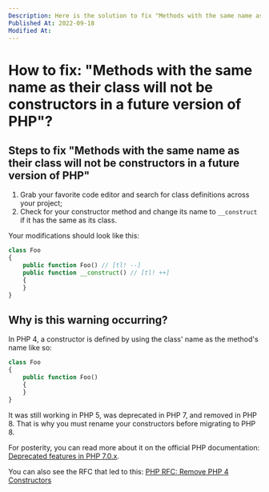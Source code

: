 ```yaml
---
Description: Here is the solution to fix "Methods with the same name as their class will not be constructors in a future version of PHP" warnings.
Published At: 2022-09-18
Modified At:
---
```


# How to fix: "Methods with the same name as their class will not be constructors in a future version of PHP"?

## Steps to fix "Methods with the same name as their class will not be constructors in a future version of PHP"

1. Grab your favorite code editor and search for class definitions across your project;
2. Check for your constructor method and change its name to `__construct` if it has the same as its class.

Your modifications should look like this:

```php
class Foo
{
    public function Foo() // [tl! --]
    public function __construct() // [tl! ++]
    {
    }
}
```

## Why is this warning occurring?

In PHP 4, a constructor is defined by using the class' name as the method's name like so:

```php
class Foo
{
    public function Foo()
    {
    }
}
```

It was still working in PHP 5, was deprecated in PHP 7, and removed in PHP 8. That is why you must rename your constructors before migrating to PHP 8.

For posterity, you can read more about it on the official PHP documentation: [Deprecated features in PHP 7.0.x](https://www.php.net/manual/en/migration70.deprecated.php#migration70.deprecated.php4-constructors).

You can also see the RFC that led to this: [PHP RFC: Remove PHP 4 Constructors](https://wiki.php.net/rfc/remove_php4_constructors)

